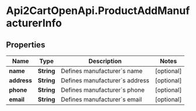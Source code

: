 # Api2CartOpenApi.ProductAddManufacturerInfo

## Properties

Name | Type | Description | Notes
------------ | ------------- | ------------- | -------------
**name** | **String** | Defines manufacturer&#x60;s name | [optional] 
**address** | **String** | Defines manufacturer&#x60;s address | [optional] 
**phone** | **String** | Defines manufacturer&#x60;s phone | [optional] 
**email** | **String** | Defines manufacturer&#x60;s email | [optional] 


